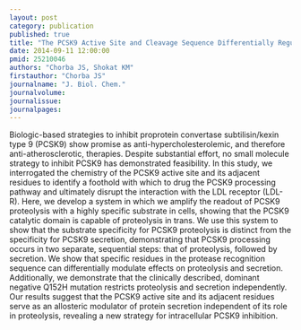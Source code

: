 ```yaml
---
layout: post
category: publication
published: true
title: "The PCSK9 Active Site and Cleavage Sequence Differentially Regulate Protein Secretion from Proteolysis."
date: 2014-09-11 12:00:00
pmid: 25210046
authors: "Chorba JS, Shokat KM"
firstauthor: "Chorba JS"
journalname: "J. Biol. Chem."
journalvolume: 
journalissue: 
journalpages: 
---
```


Biologic-based strategies to inhibit proprotein convertase subtilisin/kexin type 9 (PCSK9) show promise as anti-hypercholesterolemic, and therefore anti-atherosclerotic, therapies. Despite substantial effort, no small molecule strategy to inhibit PCSK9 has demonstrated feasibility. In this study, we interrogated the chemistry of the PCSK9 active site and its adjacent residues to identify a foothold with which to drug the PCSK9 processing pathway and ultimately disrupt the interaction with the LDL receptor (LDL-R). Here, we develop a system in which we amplify the readout of PCSK9 proteolysis with a highly specific substrate in cells, showing that the PCSK9 catalytic domain is capable of proteolysis in trans. We use this system to show that the substrate specificity for PCSK9 proteolysis is distinct from the specificity for PCSK9 secretion, demonstrating that PCSK9 processing occurs in two separate, sequential steps: that of proteolysis, followed by secretion. We show that specific residues in the protease recognition sequence can differentially modulate effects on proteolysis and secretion. Additionally, we demonstrate that the clinically described, dominant negative Q152H mutation restricts proteolysis and secretion independently. Our results suggest that the PCSK9 active site and its adjacent residues serve as an allosteric modulator of protein secretion independent of its role in proteolysis, revealing a new strategy for intracellular PCSK9 inhibition.

